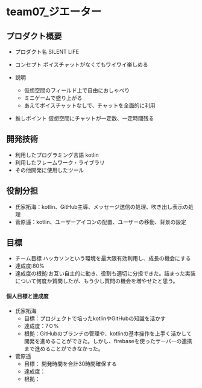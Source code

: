 # team07_ジエーター

## プロダクト概要
- プロダクト名
SILENT LIFE

- コンセプト
ボイスチャットがなくてもワイワイ楽しめる

- 説明
  - 仮想空間のフィールド上で自由におしゃべり
  - ミニゲームで盛り上がる
  - あえてボイスチャットなしで、チャットを全面的に利用

- 推しポイント
仮想空間にチャットが一定数、一定時間残る

## 開発技術
- 利用したプログラミング言語
kotlin
- 利用したフレームワーク・ライブラリ
- その他開発に使用したツール

## 役割分担
- 氏家拓海：kotlin、GitHub主導、メッセージ送信の処理、吹き出し表示の処理
- 菅原遥：kotlin、ユーザーアイコンの配置、ユーザーの移動、背景の設定


## 目標
- チーム目標
ハッカソンという環境を最大限有効利用し、成長の機会にする
- 達成度:80%
- 達成度の根拠:お互い自主的に動き、役割も適切に分担できた。詰まった実装について何度か質問したが、もう少し質問の機会を増やせたと思う。

#### 個人目標と達成度
- 氏家拓海
  - 目標：プロジェクトで培ったkotlinやGitHubの知識を活かす
  - 達成度：7０%
  - 根拠：GitHubのブランチの管理や、kotlinの基本操作を上手く活かして開発を進めることができた。しかし、firebaseを使ったサーバーの連携まで進めることができなかった。  
- 菅原遥  
  - 目標：  開発時間を合計30時間確保する
  - 達成度： 
  - 根拠：  
